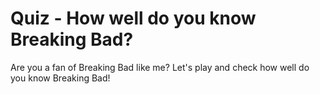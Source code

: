 # Quiz - How well do you know Breaking Bad? 

Are you a fan of Breaking Bad like me? Let's play and check how well do you know Breaking Bad!
